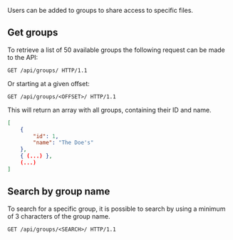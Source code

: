 Users can be added to groups to share access to specific files.

## Get groups
To retrieve a list of 50 available groups the following request can be made to the API:

```http
GET /api/groups/ HTTP/1.1
```

Or starting at a given offset:

```http
GET /api/groups/<OFFSET>/ HTTP/1.1
```

This will return an array with all groups, containing their ID and name.

```json
[
    {
        "id": 1,
        "name": "The Doe's"
    },
    { (...) },
    (...)
]
```

## Search by group name
To search for a specific group, it is possible to search by using a minimum of 3 characters of the group name.

```http
GET /api/groups/<SEARCH>/ HTTP/1.1
```